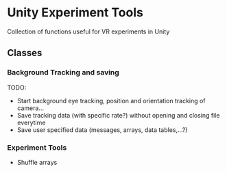 # Unity Experiment Tools

Collection of functions useful for VR experiments in Unity

## Classes
### Background Tracking and saving
TODO:
- Start background eye tracking, position and orientation tracking of camera...
- Save tracking data (with specific rate?) without opening and closing file everytime
- Save user specified data (messages, arrays, data tables,...?)

### Experiment Tools
- Shuffle arrays
